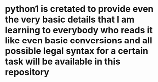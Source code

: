 # python1 is cretated to provide even the very basic details that I am learning to everybody who reads it like even basic conversions and all possible legal syntax for a certain task will be available in this repository
